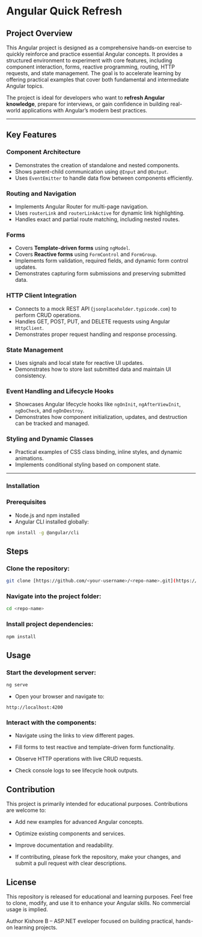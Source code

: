 # Angular Quick Refresh

## Project Overview
This Angular project is designed as a comprehensive hands-on exercise to quickly reinforce and practice essential Angular concepts. It provides a structured environment to experiment with core features, including component interaction, forms, reactive programming, routing, HTTP requests, and state management. The goal is to accelerate learning by offering practical examples that cover both fundamental and intermediate Angular topics.

The project is ideal for developers who want to **refresh Angular knowledge**, prepare for interviews, or gain confidence in building real-world applications with Angular’s modern best practices.

---

## Key Features

### Component Architecture
- Demonstrates the creation of standalone and nested components.
- Shows parent-child communication using `@Input` and `@Output`.
- Uses `EventEmitter` to handle data flow between components efficiently.

### Routing and Navigation
- Implements Angular Router for multi-page navigation.
- Uses `routerLink` and `routerLinkActive` for dynamic link highlighting.
- Handles exact and partial route matching, including nested routes.

### Forms
- Covers **Template-driven forms** using `ngModel`.
- Covers **Reactive forms** using `FormControl` and `FormGroup`.
- Implements form validation, required fields, and dynamic form control updates.
- Demonstrates capturing form submissions and preserving submitted data.

### HTTP Client Integration
- Connects to a mock REST API (`jsonplaceholder.typicode.com`) to perform CRUD operations.
- Handles GET, POST, PUT, and DELETE requests using Angular `HttpClient`.
- Demonstrates proper request handling and response processing.

### State Management
- Uses signals and local state for reactive UI updates.
- Demonstrates how to store last submitted data and maintain UI consistency.

### Event Handling and Lifecycle Hooks
- Showcases Angular lifecycle hooks like `ngOnInit`, `ngAfterViewInit`, `ngDoCheck`, and `ngOnDestroy`.
- Demonstrates how component initialization, updates, and destruction can be tracked and managed.

### Styling and Dynamic Classes
- Practical examples of CSS class binding, inline styles, and dynamic animations.
- Implements conditional styling based on component state.

---

### Installation

### Prerequisites
- Node.js and npm installed
- Angular CLI installed globally:  
```bash
npm install -g @angular/cli
```
## Steps
### Clone the repository:

```bash
git clone [https://github.com/<your-username>/<repo-name>.git](https://github.com/kishore-144/angular-examples.git)
```
### Navigate into the project folder:

```bash
cd <repo-name>
```
### Install project dependencies:

```bash
npm install
```
## Usage
### Start the development server:

```bash
ng serve
```
- Open your browser and navigate to:

```arduino
http://localhost:4200
```
### Interact with the components:

- Navigate using the links to view different pages.

- Fill forms to test reactive and template-driven form functionality.

- Observe HTTP operations with live CRUD requests.

- Check console logs to see lifecycle hook outputs.

## Contribution
This project is primarily intended for educational purposes. Contributions are welcome to:

- Add new examples for advanced Angular concepts.

- Optimize existing components and services.

- Improve documentation and readability.

- If contributing, please fork the repository, make your changes, and submit a pull request with clear descriptions.

## License
This repository is released for educational and learning purposes. Feel free to clone, modify, and use it to enhance your Angular skills. No commercial usage is implied.

Author
Kishore B – ASP.NET eveloper focused on building practical, hands-on learning projects.

